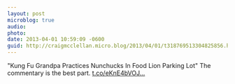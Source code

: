 ```yaml
---
layout: post
microblog: true
audio: 
photo: 
date: 2013-04-01 10:59:09 -0600
guid: http://craigmcclellan.micro.blog/2013/04/01/t318769513304825856.html
---
```

"Kung Fu Grandpa Practices Nunchucks In Food Lion Parking Lot"  The commentary is the best part.  [t.co/eKnE4bVOJ...](http://t.co/eKnE4bVOJw)
